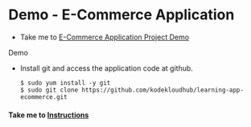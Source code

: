 # Demo - E-Commerce Application
  - Take me to [E-Commerce Application Project Demo](https://kodekloud.com/courses/1029419/lectures/22122808)

Demo
- Install git and access the application code at github.
  ```
  $ sudo yum install -y git
  $ sudo git clone https://github.com/kodekloudhub/learning-app-ecommerce.git
  ```
  
#### Take me to [Instructions](https://github.com/kodekloudhub/learning-app-ecommerce/blob/master/README.md)
